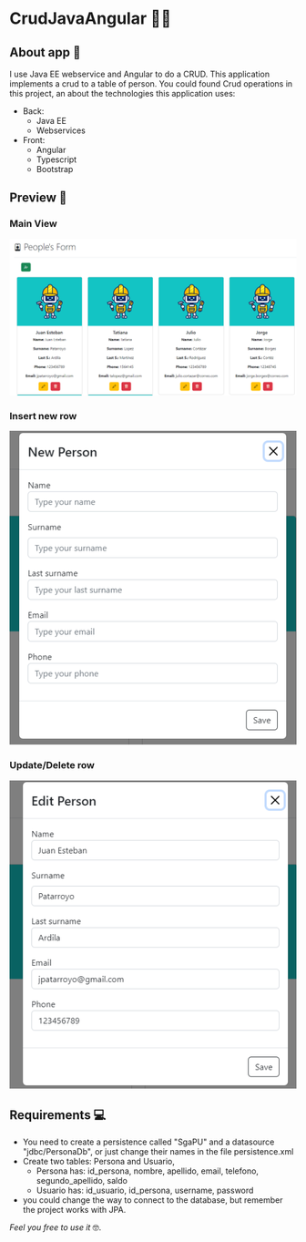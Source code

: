 # CrudJavaAngular 👨‍💻

## About app 🎯

I use Java EE webservice and Angular to do a CRUD. This application implements a crud to a table of person. You could found Crud operations in this project, an about the technologies this application uses:
- Back:
  - Java EE
  - Webservices
- Front:
  - Angular
  - Typescript
  - Bootstrap

## Preview 📸

### Main View
![Main View](https://github.com/JuanPatarroyo/CrudJavaAngular/blob/main/img/Preview_1.png?raw=true)
### Insert new row
![Main View](https://github.com/JuanPatarroyo/CrudJavaAngular/blob/main/img/Preview_2.png?raw=true)
### Update/Delete row
![Main View](https://github.com/JuanPatarroyo/CrudJavaAngular/blob/main/img/Preview_3.png?raw=true)

## Requirements 💻

- You need to create a persistence called "SgaPU" and a datasource "jdbc/PersonaDb", or just change their names in the file persistence.xml
- Create two tables: Persona and Usuario,
  - Persona has: id_persona, nombre, apellido, email, telefono, segundo_apellido, saldo
  - Usuario has: id_usuario, id_persona, username, password
- you could change the way to connect to the database, but remember the project works with JPA.

*Feel you free to use it* 🤓.
